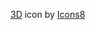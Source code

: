 <a target="_blank" href="https://icons8.com/icon/Zv_fpGUAPwFq/3d-glasses">3D</a> icon by <a target="_blank" href="https://icons8.com">Icons8</a>

